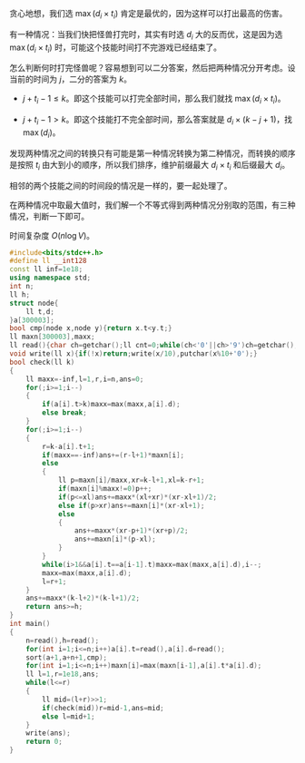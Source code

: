 贪心地想，我们选 $\max(d_i\times t_i)$ 肯定是最优的，因为这样可以打出最高的伤害。

有一种情况：当我们快把怪兽打完时，其实有时选 $d_i$ 大的反而优，这是因为选 $\max(d_i\times t_i)$ 时，可能这个技能时间打不完游戏已经结束了。

怎么判断何时打完怪兽呢？容易想到可以二分答案，然后把两种情况分开考虑。设当前的时间为 $j$，二分的答案为 $k$。

- $j+t_i-1\le k$。即这个技能可以打完全部时间，那么我们就找 $\max(d_i\times t_i)$。

- $j+t_i-1>k$。即这个技能打不完全部时间，那么答案就是 $d_i\times (k-j+1)$，找 $\max(d_i)$。

发现两种情况之间的转换只有可能是第一种情况转换为第二种情况，而转换的顺序是按照 $t_i$ 由大到小的顺序，所以我们排序，维护前缀最大 $d_i\times t_i$ 和后缀最大 $d_i$。

相邻的两个技能之间的时间段的情况是一样的，要一起处理了。

在两种情况中取最大值时，我们解一个不等式得到两种情况分别取的范围，有三种情况，判断一下即可。

时间复杂度 $O(n\log V)$。

```cpp
#include<bits/stdc++.h>
#define ll __int128
const ll inf=1e18;
using namespace std;
int n;
ll h;
struct node{
	ll t,d;
}a[300003];
bool cmp(node x,node y){return x.t<y.t;}
ll maxn[300003],maxx;
ll read(){char ch=getchar();ll cnt=0;while(ch<'0'||ch>'9')ch=getchar();while(ch>='0'&&ch<='9')cnt=(cnt<<3)+(cnt<<1)+ch-'0',ch=getchar();return cnt;}
void write(ll x){if(!x)return;write(x/10),putchar(x%10+'0');}
bool check(ll k)
{
	ll maxx=-inf,l=1,r,i=n,ans=0;
	for(;i>=1;i--)
	{
		if(a[i].t>k)maxx=max(maxx,a[i].d);
		else break;
	}
	for(;i>=1;i--)
	{
		r=k-a[i].t+1;
		if(maxx==-inf)ans+=(r-l+1)*maxn[i];
		else
		{
			ll p=maxn[i]/maxx,xr=k-l+1,xl=k-r+1;
			if(maxn[i]%maxx!=0)p++;
			if(p<=xl)ans+=maxx*(xl+xr)*(xr-xl+1)/2;
			else if(p>xr)ans+=maxn[i]*(xr-xl+1);
			else
			{
				ans+=maxx*(xr-p+1)*(xr+p)/2;
				ans+=maxn[i]*(p-xl);
			}
		}
		while(i>1&&a[i].t==a[i-1].t)maxx=max(maxx,a[i].d),i--;
		maxx=max(maxx,a[i].d);
		l=r+1;
	}
	ans+=maxx*(k-l+2)*(k-l+1)/2;
	return ans>=h;
}
int main()
{
	n=read(),h=read();
	for(int i=1;i<=n;i++)a[i].t=read(),a[i].d=read();
	sort(a+1,a+n+1,cmp);
	for(int i=1;i<=n;i++)maxn[i]=max(maxn[i-1],a[i].t*a[i].d);
	ll l=1,r=1e18,ans;
	while(l<=r)
	{
		ll mid=(l+r)>>1;
		if(check(mid))r=mid-1,ans=mid;
		else l=mid+1;
	}
	write(ans);
	return 0;
}
```
